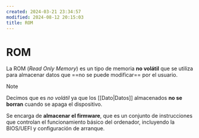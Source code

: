 ```yaml
---
created: 2024-03-21 23:34:57
modified: 2024-08-12 20:15:03
title: ROM
---
```


# ROM

La ROM (*Read Only Memory*) es un tipo de memoria **no volátil** que se utiliza para almacenar datos que ==no se puede modificar== por el usuario.

> [!note]
> Decimos que es *no volátil* ya que los [[Dato|Datos]] almacenados **no se borran** cuando se apaga el dispositivo.

Se encarga de **almacenar el firmware**, que es un conjunto de instrucciones que controlan el funcionamiento básico del ordenador, incluyendo la BIOS/UEFI y configuración de arranque.
